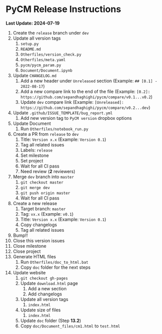 
# PyCM Release Instructions

**Last Update: 2024-07-19**

1. Create the `release` branch under `dev`
2. Update all version tags
	1. `setup.py`
	2. `README.md`
	3. `Otherfiles/version_check.py`
	4. `Otherfiles/meta.yaml`
	5. `pycm/pycm_param.py`
	6. `Document/Document.ipynb`
3. Update `CHANGELOG.md`
	1. Add a new header under `Unreleased` section (Example: `## [0.1] - 2022-08-17`)
	2. Add a new compare link to the end of the file (Example: `[0.2]: https://github.com/sepandhaghighi/pycm/compare/v0.1...v0.2`)
	3. Update `dev` compare link (Example: `[Unreleased]: https://github.com/sepandhaghighi/pycm/compare/v0.2...dev`)
4. Update `.github/ISSUE_TEMPLATE/bug_report.yml`
   1. Add new version tag to `PyCM version` dropbox options
5. Update Document
	1. Run `Otherfiles/notebook_run.py`
6. Create a PR from `release` to `dev`
	1. Title: `Version x.x` (Example: `Version 0.1`)
	2. Tag all related issues
	3. Labels: `release`
	4. Set milestone
	5. Set project
	6. Wait for all CI pass
	7. Need review (**2** reviewers)
7. Merge `dev` branch into `master`
	1. `git checkout master`
	2. `git merge dev`
	3. `git push origin master`
	4. Wait for all CI pass
8. Create a new release
	1. Target branch: `master`
	2. Tag: `vx.x` (Example: `v0.1`)
	3. Title: `Version x.x` (Example: `Version 0.1`)
	4. Copy changelogs
	5. Tag all related issues
9. Bump!!
10. Close this version issues
11. Close milestone
12. Close project
13. Generate HTML files
	1. Run `Otherfiles/doc_to_html.bat`
	2. Copy `doc` folder for the next steps
14. Update website
	1. `git checkout gh-pages`
	2. Update `download.html` page
		1. Add a new section
		2. Add changelogs
	3. Update all version tags
		1. `index.html`
	4. Update size of files
		1. `index.html`
	5. Update `doc` folder (Step **13.2**)
	6. Copy `doc/Document_files/cm1.html` to `test.html`